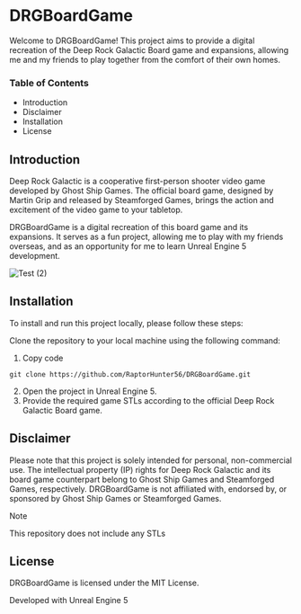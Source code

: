 # DRGBoardGame

Welcome to DRGBoardGame! This project aims to provide a digital recreation of the Deep Rock Galactic Board game and expansions, allowing me and my friends to play together from the comfort of their own homes.

### Table of Contents
* Introduction
* Disclaimer
* Installation
* License
## Introduction
Deep Rock Galactic is a cooperative first-person shooter video game developed by Ghost Ship Games. The official board game, designed by Martin Grip and released by Steamforged Games, brings the action and excitement of the video game to your tabletop.

DRGBoardGame is a digital recreation of this board game and its expansions. It serves as a fun project, allowing me to play with my friends overseas, and as an opportunity for me to learn Unreal Engine 5 development.

![Test (2)](https://github.com/RaptorHunter56/DRGBoardGame/assets/31195727/3a5bc14a-e9d9-4855-a70a-eb88b8a386be)

## Installation
To install and run this project locally, please follow these steps:

Clone the repository to your local machine using the following command:
1. Copy code
```
git clone https://github.com/RaptorHunter56/DRGBoardGame.git
```
2. Open the project in Unreal Engine 5.
3. Provide the required game STLs according to the official Deep Rock Galactic Board game.

## Disclaimer
Please note that this project is solely intended for personal, non-commercial use. The intellectual property (IP) rights for Deep Rock Galactic and its board game counterpart belong to Ghost Ship Games and Steamforged Games, respectively. DRGBoardGame is not affiliated with, endorsed by, or sponsored by Ghost Ship Games or Steamforged Games.

> [!NOTE]
> This repository does not include any STLs

## License
DRGBoardGame is licensed under the MIT License.

Developed with Unreal Engine 5
